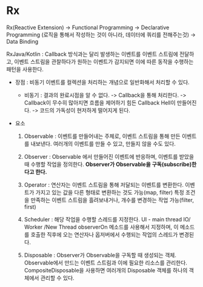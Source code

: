 # Rx
Rx(Reactive Extension)
-> Functional Programming
-> Declarative Programming 
	(로직을 통해서 작성하는 것이 아니라, 데이터에 쿼리를 전해주는것)
-> Data Binding

RxJava/Kotlin
: Callback 방식과는 달리 발생하는 이벤트를 이벤트 스트림에 전달하고,
이벤트 스트림을 관찰하다가 원하는 이벤트가 감지되면 이에 따른 동작을 수행하는 패턴을 사용한다.

* 장점 : 비동기 이벤트를 컬렉션을 처리하는 개념으로 일반화해서 처리할 수 있다.

	* 비동기
	: 결과의 완료시점을 알 수 없다.
	-> Callback을 통해 처리한다.
	-> Callback이 무수히 많아지면 흐름을 제어하기 힘든 Callback Hell이 만들어진다.
	-> 코드의 가독성이 현저하게 떨어지게 된다.

* 요소
	1. Observable
		: 이벤트를 만들어내는 주체로, 이벤트 스트림을 통해 만든 이벤트를 내보낸다.
		  여러개의 이벤트를 만들 수 있고, 만들지 않을 수도 있다.

	2. Observer
		: Observable 에서 만들어진 이벤트에 반응하며, 이벤트를 받았을 때 수행할 작업을 정의한다.
		**Observer가 Observable을 구독(subscribe)한다고 한다.**
	
	3. Operator
		: 연산자는 이벤트 스트림을 통해 저달되는 이벤트를 변환한다.
		  이벤트가 가지고 있는 값을 다른 형태로 변환하는 것도 가능(map, filter)
		  특정 조건을 만족하는 이벤트 스트림을 흘려보내거나, 개수를 변경하는 작업 가능(filter, first)

	4. Scheduler
		: 해당 작업을 수행할 스레드를 지정한다.
		UI - main thread
		IO/ Worker /New Thread
		observerOn 메소드를 사용해서 지정하며, 이 메소드를 호출한 직후에 오는 연산자나 옵저버에서 수행되는 작업의 스레드가 변경된다.

	5. Disposable
		: Observer가 Observable을 구독할 때 생성되는 객체.
		  Observable에서 만드는 이벤트 스트림과 이에 필요한 리소스를 관리한다.
		  CompositeDisposable을 사용하면 여러개의 Disposable 객체를 하나의 객체에서 관리할 수 있다.

